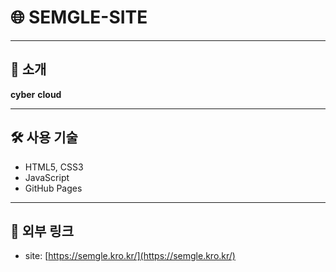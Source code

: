 # 🌐 SEMGLE-SITE

---

## 📌 소개

**cyber** **cloud** 

---

## 🛠️ 사용 기술

- HTML5, CSS3
- JavaScript
- GitHub Pages
---

## 🔗 외부 링크

- site: [https://semgle.kro.kr/](https://semgle.kro.kr/)

